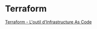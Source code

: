 # Terraform

[Terraform - L'outil d'Infrastructure As Code](https://blog.stephane-robert.info/post/introduction-terraform/)